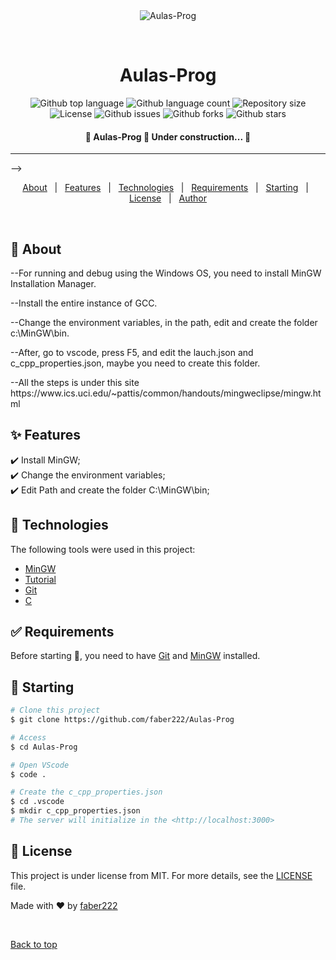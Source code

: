 <div align="center" id="top"> 
  <img src="./.github/app.gif" alt="Aulas-Prog" />

  &#xa0;

  <!-- <a href="https://aulasprog.netlify.app">Demo</a> -->
</div>

<h1 align="center">Aulas-Prog</h1>

<p align="center">
  <img alt="Github top language" src="https://img.shields.io/github/languages/top/faber222/Aulas-Prog?color=56BEB8">

  <img alt="Github language count" src="https://img.shields.io/github/languages/count/faber222/Aulas-Prog?color=56BEB8">

  <img alt="Repository size" src="https://img.shields.io/github/repo-size/faber222/Aulas-Prog?color=56BEB8">

  <img alt="License" src="https://img.shields.io/github/license/faber222/Aulas-Prog?color=56BEB8">

  <img alt="Github issues" src="https://img.shields.io/github/issues/faber222/Aulas-Prog?color=56BEB8" /> 

  <img alt="Github forks" src="https://img.shields.io/github/forks/faber222/Aulas-Prog?color=56BEB8" /> 

  <img alt="Github stars" src="https://img.shields.io/github/stars/faber222/Aulas-Prog?color=56BEB8" /> 
</p>

<!-- Status -->

<h4 align="center"> 
	🚧  Aulas-Prog 🚀 Under construction...  🚧
</h4> 

<hr> -->

<p align="center">
  <a href="#dart-about">About</a> &#xa0; | &#xa0; 
  <a href="#sparkles-features">Features</a> &#xa0; | &#xa0;
  <a href="#rocket-technologies">Technologies</a> &#xa0; | &#xa0;
  <a href="#white_check_mark-requirements">Requirements</a> &#xa0; | &#xa0;
  <a href="#checkered_flag-starting">Starting</a> &#xa0; | &#xa0;
  <a href="#memo-license">License</a> &#xa0; | &#xa0;
  <a href="https://github.com/faber222" target="_blank">Author</a>
</p>

<br>

## :dart: About ##

<p>--For running and debug using the Windows OS, you need to install MinGW Installation Manager.</p>
<p>--Install the entire instance of GCC.</p>
<p>--Change the environment variables, in the path, edit and create the folder c:\MinGW\bin.</p>
<p>--After, go to vscode, press F5, and edit the lauch.json and c_cpp_properties.json, maybe you need to create this folder.</p>
<p>--All the steps is under this site https://www.ics.uci.edu/~pattis/common/handouts/mingweclipse/mingw.html </p>

## :sparkles: Features ##

:heavy_check_mark: Install MinGW;\
:heavy_check_mark: Change the environment variables;\
:heavy_check_mark: Edit Path and create the folder C:\MinGW\bin;

## :rocket: Technologies ##

The following tools were used in this project:

- [MinGW](https://ufpr.dl.sourceforge.net/project/mingw/Installer/mingw-get-setup.exe)
- [Tutorial](https://www.ics.uci.edu/~pattis/common/handouts/mingweclipse/mingw.html)
- [Git](https://git-scm.com/)
- [C](https://www.learn-c.org/)

## :white_check_mark: Requirements ##

Before starting :checkered_flag:, you need to have [Git](https://git-scm.com) and [MinGW](https://ufpr.dl.sourceforge.net/project/mingw/Installer/mingw-get-setup.exe) installed.

## :checkered_flag: Starting ##

```bash
# Clone this project
$ git clone https://github.com/faber222/Aulas-Prog

# Access
$ cd Aulas-Prog

# Open VScode
$ code .

# Create the c_cpp_properties.json
$ cd .vscode
$ mkdir c_cpp_properties.json
# The server will initialize in the <http://localhost:3000>
```

## :memo: License ##

This project is under license from MIT. For more details, see the [LICENSE](LICENSE.md) file.


Made with :heart: by <a href="https://github.com/faber222" target="_blank">faber222</a>

&#xa0;

<a href="#top">Back to top</a>
